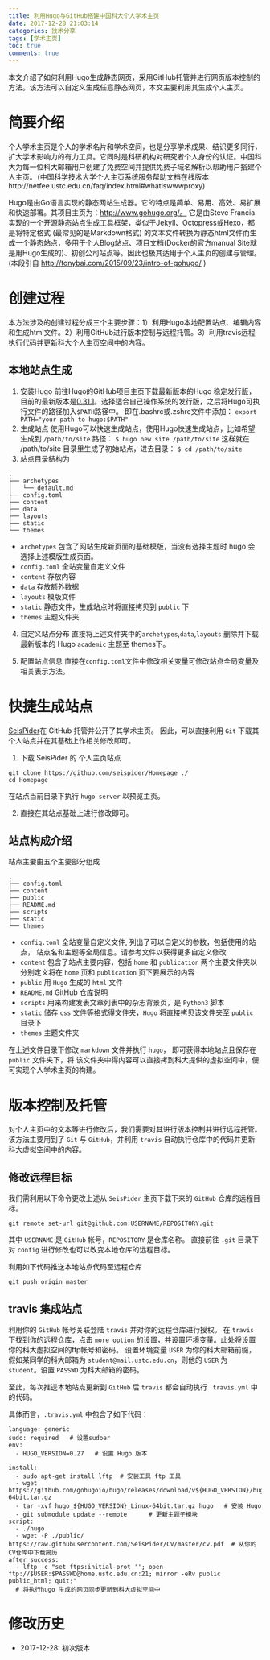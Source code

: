 ```yaml
---
title: 利用Hugo与GitHub搭建中国科大个人学术主页
date: 2017-12-28 21:03:14
categories: 技术分享
tags: [学术主页]
toc: true
comments: true
---
```


本文介绍了如何利用Hugo生成静态网页，采用GitHub托管并进行网页版本控制的方法。该方法可以自定义生成任意静态网页，本文主要利用其生成个人主页。


# 简要介绍
个人学术主页是个人的学术名片和学术空间，也是分享学术成果、结识更多同行，扩大学术影响力的有力工具。它同时是科研机构对研究者个人身份的认证。中国科大为每一位科大邮箱用户创建了免费空间并提供免费子域名解析以帮助用户搭建个人主页。（中国科学技术大学个人主页系统服务帮助文档在线版本http://netfee.ustc.edu.cn/faq/index.html#whatiswwwproxy)

Hugo是由Go语言实现的静态网站生成器。它的特点是简单、易用、高效、易扩展和快速部署。其项目主页为：http://www.gohugo.org/。
它是由Steve Francia实现的一个开源静态站点生成工具框架，类似于Jekyll、Octopress或Hexo，都是将特定格式 (最常见的是Markdown格式) 的文本文件转换为静态html文件而生成一个静态站点，多用于个人Blog站点、项目文档(Docker的官方manual Site就是用Hugo生成的)、初创公司站点等。因此也极其适用于个人主页的创建与管理。
(本段引自 http://tonybai.com/2015/09/23/intro-of-gohugo/ )

# 创建过程
本方法涉及的创建过程分成三个主要步骤：1）利用Hugo本地配置站点、编辑内容和生成html文件。2）利用GitHub进行版本控制与远程托管。3）利用travis远程执行代码并更新科大个人主页空间中的内容。

## 本地站点生成
1.	安装Hugo
前往Hugo的GitHub项目主页下载最新版本的Hugo 稳定发行版，目前的最新版本是[0.31.1]( https://github.com/gohugoio/hugo/releases)。选择适合自己操作系统的发行版，之后将Hugo可执行文件的路径加入`$PATH`路径中。
即在.bashrc或.zshrc文件中添加：
`export PATH="your path to hugo:$PATH"`
2.	生成站点
使用Hugo可以快速生成站点，使用Hugo快速生成站点，比如希望生成到 `/path/to/site` 路径：
`$ hugo new site /path/to/site`
这样就在 /path/to/site 目录里生成了初始站点，进去目录：
`$ cd /path/to/site`
3. 站点目录结构为
```
.
├── archetypes
│   └── default.md
├── config.toml
├── content
├── data
├── layouts
├── static
└── themes
```
- `archetypes` 包含了网站生成新页面的基础模版，当没有选择主题时 hugo 会选择上述模版生成页面。
- `config.toml` 全站变量自定义文件
- `content` 存放内容
- `data` 存放额外数据
- `layouts` 模版文件
- `static` 静态文件，生成站点时将直接拷贝到 `public` 下
- `themes` 主题文件夹

4. 自定义站点分布
直接将上述文件夹中的`archetypes`,`data`,`layouts` 删除并下载最新版本的 Hugo `academic` 主题至
themes下。

5. 配置站点信息
直接在`config.toml`文件中修改相关变量可修改站点全局变量及相关表示方法。

# 快捷生成站点
[SeisPider](http://home.ustc.edu.cn/~xiaox17/)在 GitHub 托管并公开了其学术主页。
因此，可以直接利用 `Git` 下载其个人站点并在其基础上作相关修改即可。

1. 下载 SeisPider 的 个人主页站点
```
git clone https://github.com/seispider/Homepage ./
cd Homepage
```
在站点当前目录下执行 `hugo server` 以预览主页。

2. 直接在其站点基础上进行修改即可。


## 站点构成介绍
站点主要由五个主要部分组成
```
.
├── config.toml
├── content
├── public
├── README.md
├── scripts
├── static
└── themes
```

- `config.toml` 全站变量自定义文件, 列出了可以自定义的参数，包括使用的站点， 站点名和主题等全局信息。请参考文件以获得更多自定义修改
- `content` 包含了站点主要内容，包括 `home` 和 `publication` 两个主要文件夹以分别定义将在 `home` 页和 `publication` 页下要展示的内容
- `public` 用 `Hugo` 生成的 `html` 文件
- `README.md` GitHub 仓库说明
- `scripts` 用来构建发表文章列表中的杂志背景页，是 `Python3` 脚本
- `static` 储存 `css` 文件等格式得文件夹，`Hugo` 将直接拷贝该文件夹至 `public` 目录下
- `themes` 主题文件夹

在上述文件目录下修改 `markdown` 文件并执行 `hugo`， 即可获得本地站点且保存在 `public` 文件夹下，将
该文件夹中得内容可以直接拷到科大提供的虚拟空间中，便可实现个人学术主页的构建。


# 版本控制及托管
对个人主页中的文本等进行修改后，我们需要对其进行版本控制并进行远程托管。该方法主要用到了 `Git` 与 `GitHub`，并利用
`travis` 自动执行仓库中的代码并更新科大虚拟空间中的内容。

## 修改远程目标
我们需利用以下命令更改上述从 `SeisPider` 主页下载下来的 `GitHub` 仓库的远程目标。
```
git remote set-url git@github.com:USERNAME/REPOSITORY.git
```
其中 `USERNAME` 是 `GitHub` 帐号，`REPOSITORY` 是仓库名称。
直接前往 `.git` 目录下对 `config` 进行修改也可以改变本地仓库的远程目标。

利用如下代码推送本地站点代码至远程仓库
```
git push origin master
```

## travis 集成站点
利用你的 `GitHub` 帐号关联登陆 `travis` 并对你的远程仓库进行授权。
在 `travis` 下找到你的远程仓库，点击 `more option` 的设置，并设置环境变量。此处将设置你的科大虚拟空间的ftp帐号和密码。
设置环境变量 `USER` 为你的科大邮箱前缀，假如某同学的科大邮箱为 `student@mail.ustc.edu.cn`，则他的 `USER` 为 `student`。设置 `PASSWD` 为科大邮箱的密码。

至此，每次推送本地站点更新到 `GitHub` 后 `travis` 都会自动执行 `.travis.yml` 中的代码。

具体而言，`.travis.yml` 中包含了如下代码：
```
language: generic
sudo: required   # 设置sudoer
env:
  - HUGO_VERSION=0.27   # 设置 Hugo 版本

install:
  - sudo apt-get install lftp  # 安装工具 ftp 工具
  - wget https://github.com/gohugoio/hugo/releases/download/v${HUGO_VERSION}/hugo_${HUGO_VERSION}_Linux-64bit.tar.gz
  - tar -xvf hugo_${HUGO_VERSION}_Linux-64bit.tar.gz hugo   # 安装 Hugo
  - git submodule update --remote      # 更新主题子模块
script:
  - ./hugo
  - wget -P ./public/ https://raw.githubusercontent.com/SeisPider/CV/master/cv.pdf  # 从你的CV仓库中下载简历
after_success:
  - lftp -c "set ftps:initial-prot ''; open ftp://$USER:$PASSWD@home.ustc.edu.cn:21; mirror -eRv public public_html; quit;"    
  # 将执行hugo 生成的网页同步更新到科大虚拟空间中
```

# 修改历史
- 2017-12-28: 初次版本
